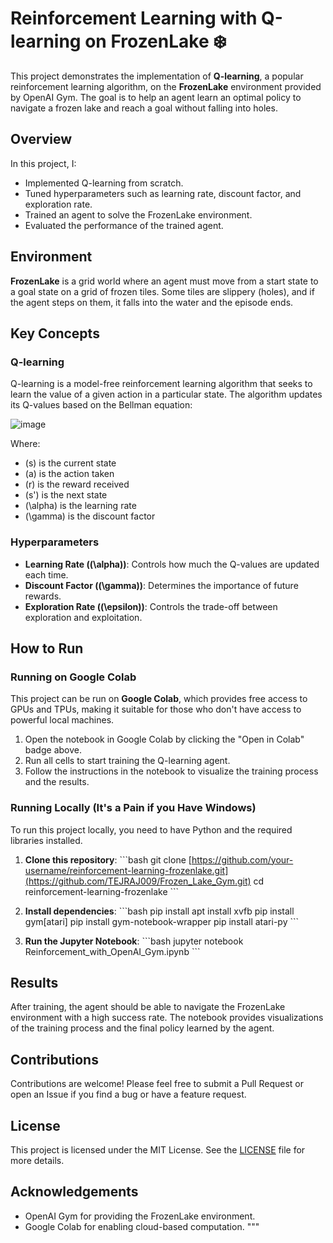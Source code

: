 # Reinforcement Learning with Q-learning on FrozenLake ❄️ 

This project demonstrates the implementation of **Q-learning**, a popular reinforcement learning algorithm, on the **FrozenLake** environment provided by OpenAI Gym. The goal is to help an agent learn an optimal policy to navigate a frozen lake and reach a goal without falling into holes.

## Overview

In this project, I:
- Implemented Q-learning from scratch.
- Tuned hyperparameters such as learning rate, discount factor, and exploration rate.
- Trained an agent to solve the FrozenLake environment.
- Evaluated the performance of the trained agent.

## Environment

**FrozenLake** is a grid world where an agent must move from a start state to a goal state on a grid of frozen tiles. Some tiles are slippery (holes), and if the agent steps on them, it falls into the water and the episode ends.

## Key Concepts

### Q-learning

Q-learning is a model-free reinforcement learning algorithm that seeks to learn the value of a given action in a particular state. The algorithm updates its Q-values based on the Bellman equation:

![image](https://github.com/user-attachments/assets/6fde6f92-a0b7-4921-819a-16f52d7135c5)


Where:
- \(s\) is the current state
- \(a\) is the action taken
- \(r\) is the reward received
- \(s'\) is the next state
- \(\alpha\) is the learning rate
- \(\gamma\) is the discount factor

### Hyperparameters

- **Learning Rate (\(\alpha\))**: Controls how much the Q-values are updated each time.
- **Discount Factor (\(\gamma\))**: Determines the importance of future rewards.
- **Exploration Rate (\(\epsilon\))**: Controls the trade-off between exploration and exploitation.

## How to Run

### Running on Google Colab

This project can be run on **Google Colab**, which provides free access to GPUs and TPUs, making it suitable for those who don't have access to powerful local machines.

1. Open the notebook in Google Colab by clicking the "Open in Colab" badge above.
2. Run all cells to start training the Q-learning agent.
3. Follow the instructions in the notebook to visualize the training process and the results.

### Running Locally (It's a Pain if you Have Windows)

To run this project locally, you need to have Python and the required libraries installed.

1. **Clone this repository**:
    \`\`\`bash
    git clone [https://github.com/your-username/reinforcement-learning-frozenlake.git](https://github.com/TEJRAJ009/Frozen_Lake_Gym.git)
    cd reinforcement-learning-frozenlake
    \`\`\`

2. **Install dependencies**:
    \`\`\`bash
    pip install apt install xvfb
    pip install gym[atari]
    pip install gym-notebook-wrapper
    pip install atari-py
    \`\`\`

3. **Run the Jupyter Notebook**:
    \`\`\`bash
    jupyter notebook Reinforcement_with_OpenAI_Gym.ipynb
    \`\`\`

## Results

After training, the agent should be able to navigate the FrozenLake environment with a high success rate. The notebook provides visualizations of the training process and the final policy learned by the agent.

## Contributions

Contributions are welcome! Please feel free to submit a Pull Request or open an Issue if you find a bug or have a feature request.

## License

This project is licensed under the MIT License. See the [LICENSE](LICENSE) file for more details.

## Acknowledgements

- OpenAI Gym for providing the FrozenLake environment.
- Google Colab for enabling cloud-based computation.
"""
